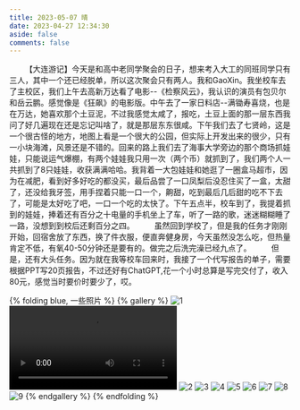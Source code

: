 ```yaml
---
title: 2023-05-07 晴
date: 2023-04-27 12:34:30
aside: false
comments: false
---
```



&ensp;&ensp;&ensp;&ensp;【大连游记】今天是和高中老同学聚会的日子，想来考入大工的同班同学只有三人，其中一个还已经脱单，所以这次聚会只有两人。我和GaoXin。我坐校车去了主校区，我们上午去高新万达看了电影--《检察风云》，我认识的演员有包贝尔和岳云鹏。感觉像是《狂飙》的电影版。中午去了一家日料店--满锄寿喜烧，也是在万达，她喜欢那个土豆泥，不过我感觉太咸了，报吃，土豆上面的那一层东西我问了好几遍现在还是忘记叫啥了，就是那层东东很咸。下午我们去了七贤岭，这是一个很古怪的地方，地图上看是一个很大的公园，但实际上开发出来的很少，只有一小块海滩，风景还是不错的。回来的路上我们去了海事大学旁边的那个商场抓娃娃，只能说运气爆棚，有两个娃娃我只用一次（两个币）就抓到了，我们两个人一共抓到了8只娃娃，收获满满哈哈。我背着一大包娃娃和她逛了一圈盒马超市，因为在减肥，看到好多好吃的都没买，最后品尝了一口凤梨后没忍住买了一盒，太甜了，还没给我牙签，用手捏着只能一口一个，齁甜，吃到最后几后甜的吃不下去了，可能是太好吃了吧，一口一个吃的太快了。下午五点半，校车到了，我提着抓到的娃娃，捧着还有百分之十电量的手机坐上了车，听了一路的歌，迷迷糊糊睡了一路，没想到到校后还剩百分之四。
&ensp;&ensp;&ensp;&ensp; 虽然回到学校了，但是我的任务才刚刚开始，回宿舍放了东西，换了件衣服，便直奔健身房，今天虽然没怎么吃，但热量肯定不低，有氧40-50分钟还是要有的。做完之后洗完澡已经九点了。
&ensp;&ensp;&ensp;&ensp; 但是，还有大头任务。因为就在我等校车回来时，我接了一个代写报告的单子，需要根据PPT写20页报告，不过还好有ChatGPT,花一个小时总算是写完交付了，收入80元，感觉当时要价时要少了，哎。

{% folding blue, 一些照片 %}
{% gallery %}
![1](https://img.codertoro.top/Bucket/img/daily/2023/05/0507/1--23-05-07-老同学聚会-1683515998267.jpeg)
![10](https://img.codertoro.top/Bucket/img/daily/2023/05/0507/10--23-05-07-老同学聚会-video_20230507_131546.mp4)
![2](https://img.codertoro.top/Bucket/img/daily/2023/05/0507/2--23-05-07-老同学聚会-IMG_20230506_203356.jpg)
![3](https://img.codertoro.top/Bucket/img/daily/2023/05/0507/3--23-05-07-老同学聚会-IMG_20230507_131051.jpg)
![4](https://img.codertoro.top/Bucket/img/daily/2023/05/0507/4--23-05-07-老同学聚会-IMG_20230507_131055.jpg)
![5](https://img.codertoro.top/Bucket/img/daily/2023/05/0507/5--23-05-07-老同学聚会-IMG_20230507_131137.jpg)
![6](https://img.codertoro.top/Bucket/img/daily/2023/05/0507/6--23-05-07-老同学聚会-IMG_20230507_131340.jpg)
![7](https://img.codertoro.top/Bucket/img/daily/2023/05/0507/7--23-05-07-老同学聚会-IMG_20230507_165329.jpg)
![8](https://img.codertoro.top/Bucket/img/daily/2023/05/0507/8--23-05-07-老同学聚会-IMG_20230507_165629_Burst01.jpg)
![9](https://img.codertoro.top/Bucket/img/daily/2023/05/0507/9--23-05-07-老同学聚会-Screenshot_20230507_161656.jpg)
{% endgallery %}
{% endfolding %}
